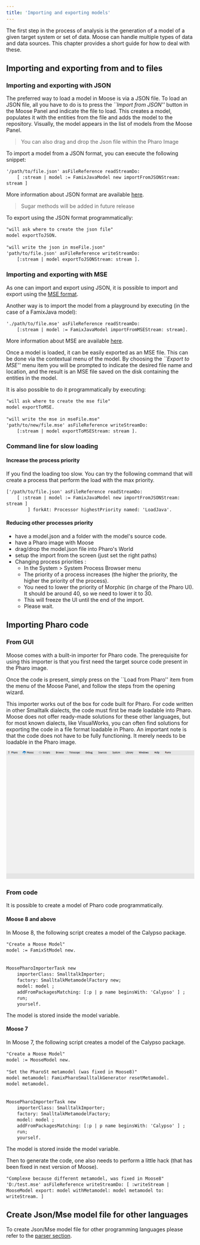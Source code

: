 ```yaml
---
title: 'Importing and exporting models'
---
```


The first step in the process of analysis is the generation of a model of a given target system or set of data.
Moose can handle multiple types of data and data sources.
This chapter provides a short guide for how to deal with these.

## Importing and exporting from and to files

### Importing and exporting with JSON

The preferred way to load a model in Moose is via a JSON file.
To load an JSON file, all you have to do is to press the _``Import from JSON''_ button in the Moose Panel and indicate the file to load.
This creates a model, populates it with the entities from the file and adds the model to the repository.
Visually, the model appears in the list of models from the Moose Panel.

> You can also drag and drop the Json file within the Pharo Image

To import a model from a JSON format, you can execute the following snippet:

```smalltalk
'/path/to/file.json' asFileReference readStreamDo:
    [ :stream | model := FamixJavaModel new importFromJSONStream: stream ]       
```


More information about JSON format are available [here](./file-format#json).

> Sugar methods will be added in future release

To export using the JSON format programmatically:

```smalltalk
"will ask where to create the json file"
model exportToJSON.

"will write the json in mseFile.json"
'path/to/file.json' asFileReference writeStreamDo: 
    [:stream | model exportToJSONStream: stream ].
```

### Importing and exporting with MSE

As one can import and export using JSON, it is possible to import and export using the [MSE format](./file-format#mse).

Another way is to import the model from a playground by executing (in the case of a FamixJava model):

```smalltalk
'./path/to/file.mse' asFileReference readStreamDo:
    [:stream | model := FamixJavaModel importFromMSEStream: stream].
```

More information about MSE are available [here](./file-format#mse).

Once a model is loaded, it can be easily exported as an MSE file.
This can be done via the contextual menu of the model.
By choosing the _``Export to MSE''_ menu item you will be prompted to indicate the desired file name and location, and the result is an MSE file saved on the disk containing the entities in the model.

It is also possible to do it programmatically by executing: 

```smalltalk
"will ask where to create the mse file"
model exportToMSE.

"will write the mse in mseFile.mse"
'path/to/new/file.mse' asFileReference writeStreamDo: 
    [:stream | model exportToMSEStream: stream ].
```

### Command line for slow loading

#### Increase the process priority

If you find the loading too slow.
You can try the following command that will create a process that perform the load with the max priority.

```smalltalk
['/path/to/file.json' asFileReference readStreamDo:
    [ :stream | model := FamixJavaModel new importFromJSONStream: stream ]
        ] forkAt: Processor highestPriority named: 'LoadJava'.
```

#### Reducing other processes priority

- have a model.json and a folder with the model's source code.
- have a Pharo image with Moose
- drag/drop the model.json file into Pharo's World
- setup the import from the screen (just set the right paths)
- Changing process priorities :
  - In the System > System Process Browser menu
  - The priority of a process increases (the higher the priority, the higher the priority of the process).
  - You need to lower the priority of Morphic (in charge of the Pharo UI). It should be around 40, so we need to lower it to 30.
  - This will freeze the UI until the end of the import.
  - Please wait.

## Importing Pharo code

### From GUI

Moose comes with a built-in importer for Pharo code. The prerequisite for using this importer is that you first need the target source code present in the Pharo image.

Once the code is present, simply press on the ``Load from Pharo'' item from the menu of the Moose Panel, and follow the steps from the opening wizard.

This importer works out of the box for code built for Pharo.
For code written in other Smalltalk dialects, the code must first be made loadable into Pharo.
Moose does not offer ready-made solutions for these other languages, but for most known dialects, like VisualWorks, you can often find solutions for exporting the code in a file format loadable in Pharo.
An important note is that the code does not have to be fully functioning.
It merely needs to be loadable in the Pharo image.

![Gif showing the manipulation to load Pharo model from Moose](img/importingAndExportingModels/importSTModel.gif)

### From code

It is possible to create a model of Pharo code programmatically.

#### Moose 8 and above

In Moose 8, the following script creates a model of the Calypso package.

```smalltalk
"Create a Moose Model"
model := FamixStModel new.


MoosePharoImporterTask new
    importerClass: SmalltalkImporter;
    factory: SmalltalkMetamodelFactory new;
    model: model ;
    addFromPackagesMatching: [:p | p name beginsWith: 'Calypso' ] ;
    run;
    yourself.
```

The model is stored inside the model variable.

#### Moose 7

In Moose 7, the following script creates a model of the Calypso package.

```smalltalk
"Create a Moose Model"
model := MooseModel new.

"Set the PharoSt metamodel (was fixed in Moose8)"
model metamodel: FamixPharoSmalltalkGenerator resetMetamodel.
model metamodel.


MoosePharoImporterTask new
    importerClass: SmalltalkImporter;
    factory: SmalltalkMetamodelFactory;
    model: model ;
    addFromPackagesMatching: [:p | p name beginsWith: 'Calypso' ] ;
    run;
    yourself.
```

The model is stored inside the model variable.

Then to generate the code, one also needs to perform a little hack (that has been fixed in next version of Moose).

```smalltalk
"Complexe because different metamodel, was fixed in Moose8"
'D:/test.mse' asFileReference writeStreamDo: [ :writeStream | MooseModel export: model withMetamodel: model metamodel to: writeStream. ]
```

## Create Json/Mse model file for other languages

To create Json/Mse model file for other programming languages please refer to the [parser section](./../index#parsers).
